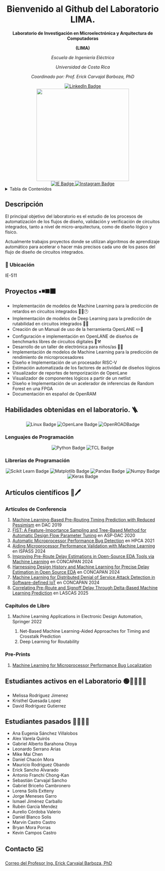<h1 align="center"> 
  Bienvenido al Github del Laboratorio LIMA.
</h1>

<p align="center">
<b> Laboratorio de Investigación en Microelectrónica y Arquitectura de Computadoras </b> 
</p>
<p align="center">
<b> (LIMA) </b>
</p>
<p align="center">
<em> Escuela de Ingeniería Eléctrica </em>
</p>
<p align="center">
<em> Universidad de Costa Rica </em>
</p>


<p align="center">
<em> Coordinado por: Prof. Erick Carvajal Barboza, PhD  </em>
</p>
<div id="badges" align="center">
  <a href="https://www.linkedin.com/in/erick-carvajal-barboza-983bba97/">
    <img src="https://img.shields.io/badge/LinkedIn-0077B5?style=for-the-badge&logo=linkedin&logoColor=white" alt="LinkedIn Badge"/>
  </a>
</div>



<div id="header" align="center">
  <img src="https://media.giphy.com/media/XreQmk7ETCak0/giphy.gif" width="300"/>
</div>

<div id="badges" align="center">
  <a href="https://eie.ucr.ac.cr/laboratorios/lima/">
    <img src="https://img.shields.io/badge/Página_Web_LIMA-darkblue?style=for-the-badge" alt="IE Badge"/>
  </a>
  <a href="https://instagram.com/lima_eie?igshid=MzRlODBiNWFlZA==">
    <img src="https://img.shields.io/badge/Instagram-E4405F?style=for-the-badge&logo=instagram&logoColor=white" alt="Instagram Badge"/>
  </a>
</div>



<!-- TABLE OF CONTENTS -->
<details>
  <summary>Tabla de Contenidos</summary>
  <ol>
    <li><a href="#descripcion">Descripción</a></li>
    <li><a href="#proyectos-en-progreso">Proyectos en progreso</a></li>
    <li><a href="#habilidades">Habilidades obtenidas en el laboratorioo</a></li>
    <li><a href="#articulos-cientificos">Artículos científicos</a></li>
    <li><a href="#contacto">Contacto</a></li>
  </ol>
</details>

## Descripción
<section id="descripcion">
El principal objetivo del laboratorio es el estudio de los procesos de automatización de los flujos de diseño, validación y verificación de circuitos integrados, tanto a nivel de micro-arquitectura, como de diseño lógico y físico.

Actualmente trabajos proyectos donde se utilizan algoritmos de aprendizaje automático para acelerar o hacer más precisos cada uno de los pasos del flujo de diseño de circuitos integrados.

### 📍 Ubicación 
  IE-511

## Proyectos ▪️◾◼️⬛
<section id="proyectos-en-progreso">
<ul>
  <li>Implementación de modelos de Machine Learning para la predicción de retardos en circuitos integrados 🧑‍💻🕐</li>
  <li>Implementación de modelos de Deep Learning para la predicción de rutabilidad en circuitos integrados 🧑‍💻</li>
  <li>Creación de un Manual de uso de la herramienta OpenLANE ✏️📑</li>
  <li>Configuración e implementación en OpenLANE de diseños de benchmarks libres de circuitos digitales 🔗⚒️</li>
  <li>Desarrollo de un taller de electrónica para niños/as 👧👦</li>
  <li>Implementación de modelos de Machine Learning para la predicción de rendimiento de microprocesadores </li>
  <li>Diseño e Implementación de un procesador RISC-V</li>
  <li>Estimación automatizada de los factores de actividad de diseños lógicos </li>
  <li>Visualizador de reportes de temporización de OpenLane </li>
  <li>Visualizador de componentes lógicos a partir de un netlist </li>
  <li>Diseño e Implementación de un acelerador de inferencias de Random Forest en una FPGA </li>
  <li>Documentación en español de OpenRAM </li>
  
</ul>

## Habilidades obtenidas en el laboratorio. 🪜
<section id="habilidades">
<div id="badges" align="center">
    <img src="https://img.shields.io/badge/Linux-FCC624?style=for-the-badge&logo=linux&logoColor=black" alt="Linux Badge"/>
   <img src="https://img.shields.io/badge/OpenLane-%2300c0f3?style=for-the-badge&labelColor=%2300c0f3" alt="OpenLane Badge"/>
   <img src="https://img.shields.io/badge/OpenROAD-%6dc067?style=for-the-badge&labelColor=%6dc067" alt="OpenROADBadge"/>
</div>


### Lenguajes de Programación
<div id="badges" align="center">
    <img src="https://img.shields.io/badge/Python-FFD43B?style=for-the-badge&logo=python&logoColor=blue" alt="Python Badge"/>
    <img src="https://img.shields.io/badge/TCL-76c893?style=for-the-badge&logoColor=white" alt="TCL Badge"/>
  
</div>

### Librerías de Programación
<div id="badges" align="center">
    <img src="https://img.shields.io/badge/scikit_learn-F7931E?style=for-the-badge&logo=scikit-learn&logoColor=white" alt="Scikit Learn Badge"/>
    <img src="https://img.shields.io/badge/Matplotlib-ff0000?style=for-the-badge&logo=Matplotlib&logoColor=black" alt="Matplotlib Badge"/>
    <img src="https://img.shields.io/badge/pandas-%23150458.svg?style=for-the-badge&logo=pandas&logoColor=white" alt="Pandas Badge"/>
    <img src="https://img.shields.io/badge/numpy-%23013243.svg?style=for-the-badge&logo=numpy&logoColor=white" alt="Numpy Badge"/>
  <img src="https://img.shields.io/badge/Keras-FF0000?style=for-the-badge&logo=keras&logoColor=white" alt="Keras Badge"/>
</div>

## Artículos científicos 📄🖊️
<section id="articulos-cientificos">

### Artículos de Conferencia

<ol>
    <li> <a href="https://ieeexplore.ieee.org/document/8807063">Machine Learning-Based Pre-Routing Timing Prediction with Reduced Pessimism</a> en DAC 2019 </li>
    <li> <a href="https://ieeexplore.ieee.org/abstract/document/9045201">FIST: A Feature-Importance Sampling and Tree-Based Method for Automatic Design Flow Parameter Tuning</a> en ASP-DAC 2020 </li>
    <li> <a href="https://ieeexplore.ieee.org/abstract/document/9407243">Automatic Microprocessor Performance Bug Detection</a> en HPCA 2021 </li>
    <li> <a href="https://ieeexplore.ieee.org/abstract/document/10590054">Aiding Microprocessor Performance Validation with Machine Learning</a> en ISPASS 2024</li> 
    <li> <a href="https://ieeexplore.ieee.org/abstract/document/10933594">Improving Pre-Route Delay Estimations in Open-Source EDA Tools via Machine Learning</a> en CONCAPAN 2024 </li>
    <li> <a href="https://ieeexplore.ieee.org/abstract/document/10933883">Harnessing Design History and Machine Learning for Precise Delay Estimation in Open Source EDA</a> en CONCAPAN 2024 </li>
    <li> <a href="https://ieeexplore.ieee.org/abstract/document/10933894">Machine Learning for Distributed Denial of Service Attack Detection in Software-defined IoT</a> en CONCAPAN 2024 </li>
    <li> <a href="https://ieeexplore.ieee.org/abstract/document/10966284">Correlating Pre-Route and Signoff Delay Through Delta-Based Machine Learning Prediction</a> en LASCAS 2025 </li>
      
</ol>
  
### Capitulos de Libro

<ol>
    <li> Machine Learning Applications in Electronic Design Automation, Springer 2022  </li>
    <ol>
      <li> Net-Based Machine Learning-Aided Approaches for Timing and Crosstalk Prediction </li>
       <li> Deep Learning for Routability </li>
    </ol>
</ol>

### Pre-Prints

<ol>
    <li> <a href="https://arxiv.org/abs/2303.15280">Machine Learning for Microprocessor Performance Bug Localization</a> </li>
</ol>

## Estudiantes activos en el Laboratorio 🟢👨‍💻👩‍💻
<section id="estudiantes-activos-en-el-laboratorio">
<ul>
  <li>Melissa Rodríguez Jimenez</li>
  <li>Kristhel Quesada Lopez</li>
  <li>David Rodríguez Gutierrez</li>
</ul>

## Estudiantes pasados 👨‍💻👩‍💻
<section id="estudiantes-pasados">
<ul>
  <li>Ana Eugenia Sánchez Villalobos</li>
  <li>Alex Varela Quirós</li>
  <li>Gabriel Alberto Barahona Otoya</li>
  <li>Leonardo Serrano Arias</li>
  <li>Mike Mai Chen</li>
  <li>Daniel Chacón Mora</li>
  <li>Mauricio Rodriguez Obando</li>
  <li>Erick Sancho Alvarado</li>
  <li>Antonio Franchi Chong-Kan </li>
  <li>Sebastián Carvajal Sancho </li>
  <li>Gabriel Briceño Cambronero </li>
  <li>Lorena Solís Extteny </li>
  <li>Jorge Meneses Garro </li>
  <li>Ismael Jiménez Carballo </li>
  <li>Rubén García Mendez</li>
  <li>Aurelio Córdoba Valerio </li>
  <li>Daniel Blanco Solis</li>
  <li>Marvin Castro Castro </li>
  <li>Bryan Mora Porras </li>
  <li>Kevin Campos Castro </li>
</ul>

## Contacto ✉️
<section id="contacto">
<a href="mailto:erick.carvajalbarboza@ucr.ac.cr">Correo del Profesor Ing. Erick Carvajal Barboza, PhD</a>

